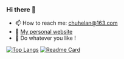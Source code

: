 ### Hi there 👋

- 📫 How to reach me: [chuhelan@163.com](mailto:chuhelan@163.com)
- :art: [My personal website](https://www.chuhelan.com)
- :rocket: Do whatever you like !

[![Top Langs](https://github-readme-stats.vercel.app/api/top-langs/?username=chuhelan&layout=compact)](https://github.com/anuraghazra/github-readme-stats)
[![Readme Card](https://github-readme-stats.vercel.app/api/pin/?username=chuhelan&repo=spring)](https://github.com/chuhelan/spring)

